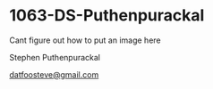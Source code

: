 # 1063-DS-Puthenpurackal

Cant figure out how to put an image here


Stephen Puthenpurackal

datfoosteve@gmail.com
